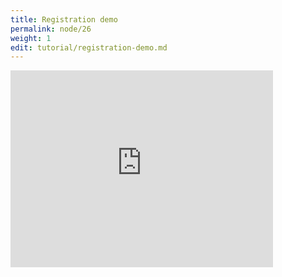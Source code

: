 ```yaml
---
title: Registration demo
permalink: node/26
weight: 1
edit: tutorial/registration-demo.md
---
```


<iframe width="420" height="315" src="https://www.youtube.com/embed/_9784gJ4uYk" frameborder="0" allowfullscreen></iframe>